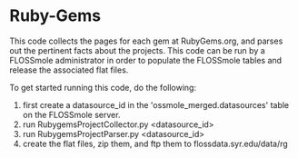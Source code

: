 # Ruby-Gems
This code collects the pages for each gem at RubyGems.org, and parses out the pertinent facts about the projects. This code can be run by a FLOSSmole administrator in order to populate the FLOSSmole tables and release the associated flat files.

To get started running this code, do the following:

1. first create a datasource_id in the 'ossmole_merged.datasources' table on the FLOSSmole server.
2. run RubygemsProjectCollector.py <datasource_id> <password>
3. run RubygemsProjectParser.py <datasource_id> <password>
4. create the flat files, zip them, and ftp them to flossdata.syr.edu/data/rg
